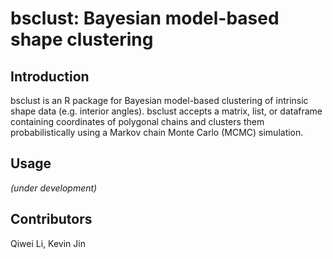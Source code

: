 # bsclust: Bayesian model-based shape clustering

## Introduction
bsclust is an R package for Bayesian model-based clustering of intrinsic shape data (e.g. interior angles). bsclust accepts a matrix, list, or dataframe containing coordinates of polygonal chains and clusters them probabilistically using a Markov chain Monte Carlo (MCMC) simulation.

## Usage
*(under development)*

## Contributors
Qiwei Li, Kevin Jin

